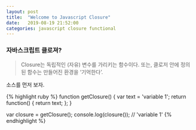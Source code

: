 ```yaml
---
layout: post
title:  "Welcome to Javascript Closure"
date:   2019-08-19 21:52:00
categories: javascript closure functional
---
```

### 자바스크립트 클로져?
> Closure는 독립적인 (자유) 변수를 가리키는 함수이다. 또는, 클로저 안에 정의된 함수는 만들어진 환경을 ‘기억한다’.

소스를 먼저 보자.

{% highlight ruby %}
function getClosure() {
  var text = 'variable 1';
  return function() {
    return text;
  };
}

var closure = getClosure();
console.log(closure()); // 'variable 1'
{% endhighlight %}

